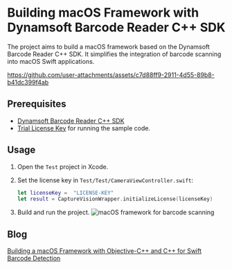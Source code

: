 # Building macOS Framework with Dynamsoft Barcode Reader C++ SDK 
The project aims to build a macOS framework based on the Dynamsoft Barcode Reader C++ SDK. It simplifies the integration of barcode scanning into macOS Swift applications.

https://github.com/user-attachments/assets/c7d88ff9-2911-4d55-89b8-b41dc399f4ab

## Prerequisites
- [Dynamsoft Barcode Reader C++ SDK](https://download2.dynamsoft.com/dbr/dynamsoft-barcode-reader-cpp-mac-10.4.2000.250110.zip)
- [Trial License Key](https://www.dynamsoft.com/customer/license/trialLicense/?product=dcv&package=cross-platform) for running the sample code.

## Usage
1. Open the `Test` project in Xcode. 
2. Set the license key in `Test/Test/CameraViewController.swift`:

    ```swift
    let licenseKey =  "LICENSE-KEY"
    let result = CaptureVisionWrapper.initializeLicense(licenseKey)
    ```

3. Build and run the project.
   ![macOS framework for barcode scanning](https://www.dynamsoft.com/codepool/img/2025/01/macos-framework-barcode-detection.png)

## Blog
[Building a macOS Framework with Objective-C++ and C++ for Swift Barcode Detection](https://www.dynamsoft.com/codepool/build-macos-framework-objc-cpp.html)
